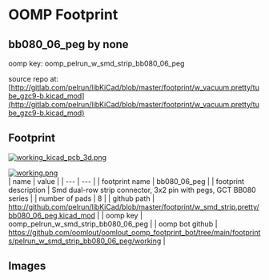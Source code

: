 # OOMP Footprint  
## bb080_06_peg  by none  
  
oomp key: oomp_pelrun_w_smd_strip_bb080_06_peg  
  
source repo at: [http://gitlab.com/pelrun/libKiCad/blob/master/footprint/w_vacuum.pretty/tube_gzc9-b.kicad_mod](http://gitlab.com/pelrun/libKiCad/blob/master/footprint/w_vacuum.pretty/tube_gzc9-b.kicad_mod)  
## Footprint  
  
[![working_kicad_pcb_3d.png](working_kicad_pcb_3d_600.png)](working_kicad_pcb_3d.png)  
  
[![working.png](working_600.png)](working.png)  
| name | value | 
| --- | --- | 
| footprint name | bb080_06_peg | 
| footprint description | Smd dual-row strip connector, 3x2 pin with pegs, GCT BB080 series | 
| number of pads | 8 | 
| github path | http://github.com/pelrun/libKiCad/blob/master/footprint/w_smd_strip.pretty/bb080_06_peg.kicad_mod | 
| oomp key | oomp_pelrun_w_smd_strip_bb080_06_peg | 
| oomp bot github | https://github.com/oomlout/oomlout_oomp_footprint_bot/tree/main/footprints/pelrun_w_smd_strip_bb080_06_peg/working | 
## Images  
